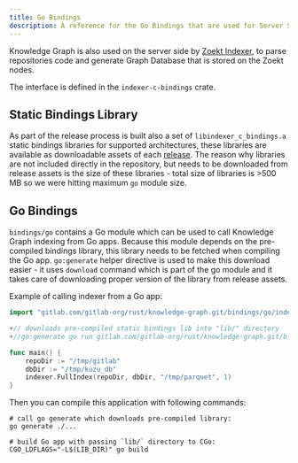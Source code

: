 ```yaml
---
title: Go Bindings
description: A reference for the Go Bindings that are used for Server Side Indexing
---
```


Knowledge Graph is also used on the server side by [Zoekt Indexer](https://gitlab.com/gitlab-org/gitlab-zoekt-indexer), to parse repositories
code and generate Graph Database that is stored on the Zoekt nodes.

The interface is defined in the `indexer-c-bindings` crate.

## Static Bindings Library

As part of the release process is built also a set of
`libindexer_c_bindings.a` static bindings libraries for supported architectures, these
libraries are available as downloadable assets of each
[release](https://gitlab.com/gitlab-org/rust/knowledge-graph/-/releases). The
reason why libraries are not included directly in the repository, but needs to
be downloaded from release assets is the size of these libraries - total size
of libraries is >500 MB so we were hitting maximum `go` module size.

## Go Bindings

`bindings/go` contains a Go module which can be used to call Knowledge Graph
indexing from Go apps. Because this module depends on the pre-compiled bindings
library, this library needs to be fetched when compiling the Go app.
`go:generate` helper directive is used to make this download easier - it uses
`download` command which is part of the go module and it takes care of
downloading proper version of the library from release assets.

Example of calling indexer from a Go app:

```go
import "gitlab.com/gitlab-org/rust/knowledge-graph.git/bindings/go/indexer"

+// downloads pre-compiled static bindings lib into "lib/" directory
+//go:generate go run gitlab.com/gitlab-org/rust/knowledge-graph.git/bindings/go/cmd/download lib

func main() {
    repoDir := "/tmp/gitlab"
    dbDir := "/tmp/kuzu_db"
	indexer.FullIndex(repoDir, dbDir, "/tmp/parquet", 1)
}
```

Then you can compile this application with following commands:

```
# call go generate which downloads pre-compiled library:
go generate ./...

# build Go app with passing `lib/` directory to CGo:
CGO_LDFLAGS="-L$(LIB_DIR)" go build
```
